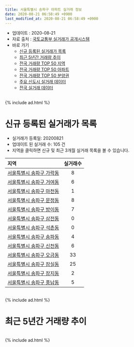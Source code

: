 ```yaml
---
title: 서울특별시 송파구 아파트 실거래 정보
date: 2020-08-21 06:58:49 +0900
last_modified_at: 2020-08-21 06:58:49 +0900
---
```


* 업데이트 : 2020-08-21
* 자료 출처 : [국토교통부 실거래가 공개시스템](http://rt.molit.go.kr)
* 바로 가기
    * [신규 등록된 실거래가 목록](#신규-등록된-실거래가-목록)
    * [최근 5년간 거래량 추이](#최근-5년간-거래량-추이)
    * [전국 거래량 TOP 50 지역](https://inasie.github.io/apt-trade-info/최근-3개월-전국에서-가장-거래가-많이-발생한-지역)
    * [전국 거래량 TOP 50 아파트](https://inasie.github.io/apt-trade-info/최근-3개월-전국에서-가장-거래가-많이-발생한-아파트)
    * [전국 거래량 TOP 50 분양권](https://inasie.github.io/apt-trade-info/최근-3개월-전국에서-가장-거래가-많이-발생한-분양권)
    * [주요 신도시 실거래 데이터](https://inasie.github.io/apt-trade-info/주요-신도시)
    * [전국 실거래 데이터](https://inasie.github.io/apt-trade-info/전국)

<br>
{% include ad.html %}
<br>

# 신규 등록된 실거래가 목록
* 실거래가 등록일: 20200821
* 업데이트 된 실거래 수: 105 건
* 지역을 클릭하면 신규 및 최근 3개월 실거래 목록을 볼 수 있습니다.


|지역|실거래수|
|:---|:---:|
|[서울특별시 송파구 가락동](https://inasie.github.io/apt-trade-info/서울특별시-송파구-가락동)|8|
|[서울특별시 송파구 거여동](https://inasie.github.io/apt-trade-info/서울특별시-송파구-거여동)|6|
|[서울특별시 송파구 마천동](https://inasie.github.io/apt-trade-info/서울특별시-송파구-마천동)|1|
|[서울특별시 송파구 문정동](https://inasie.github.io/apt-trade-info/서울특별시-송파구-문정동)|8|
|[서울특별시 송파구 방이동](https://inasie.github.io/apt-trade-info/서울특별시-송파구-방이동)|7|
|[서울특별시 송파구 삼전동](https://inasie.github.io/apt-trade-info/서울특별시-송파구-삼전동)|0|
|[서울특별시 송파구 석촌동](https://inasie.github.io/apt-trade-info/서울특별시-송파구-석촌동)|0|
|[서울특별시 송파구 송파동](https://inasie.github.io/apt-trade-info/서울특별시-송파구-송파동)|4|
|[서울특별시 송파구 신천동](https://inasie.github.io/apt-trade-info/서울특별시-송파구-신천동)|6|
|[서울특별시 송파구 오금동](https://inasie.github.io/apt-trade-info/서울특별시-송파구-오금동)|33|
|[서울특별시 송파구 잠실동](https://inasie.github.io/apt-trade-info/서울특별시-송파구-잠실동)|25|
|[서울특별시 송파구 장지동](https://inasie.github.io/apt-trade-info/서울특별시-송파구-장지동)|2|
|[서울특별시 송파구 풍납동](https://inasie.github.io/apt-trade-info/서울특별시-송파구-풍납동)|5|


<br>
{% include ad.html %}
<br>

# 최근 5년간 거래량 추이


<div style="width:100%;">
    <canvas id="deal_progress" height="200"></canvas>
</div>

<script>
new Chart(document.getElementById("deal_progress"), {
    type: 'line',
    data: {
        labels: ['201508','201509','201510','201511','201512','201601','201602','201603','201604','201605','201606','201607','201608','201609','201610','201611','201612','201701','201702','201703','201704','201705','201706','201707','201708','201709','201710','201711','201712','201801','201802','201803','201804','201805','201806','201807','201808','201809','201810','201811','201812','201901','201902','201903','201904','201905','201906','201907','201908','201909','201910','201911','201912','202001','202002','202003','202004','202005','202006','202007','202008'],
        datasets: [{
            label: '매매',
            pointRadius: 1,
            data: [515, 591, 814, 557, 287, 264, 288, 498, 753, 869, 1052, 768, 749, 791, 873, 299, 275, 271, 428, 637, 779, 1330, 693, 1073, 235, 589, 514, 711, 809, 1034, 442, 399, 196, 166, 185, 410, 972, 552, 175, 107, 99, 94, 100, 198, 300, 449, 758, 779, 402, 641, 987, 851, 523, 230, 381, 151, 142, 360, 1236, 568, 37],
            borderColor: "rgba(255, 201, 14, 1)",
            backgroundColor: "rgba(255, 201, 14, 0.5)",
            fill: false,
            lineTension: 0
        },{
            label: '전월세',
            pointRadius: 1,
            data: [958, 843, 1144, 1002, 1231, 1186, 1123, 1107, 966, 1012, 1145, 1118, 1247, 1200, 1614, 1326, 1523, 1056, 1405, 1286, 1193, 1109, 1121, 1130, 1089, 1121, 1027, 1141, 1301, 1283, 1176, 1368, 998, 975, 1065, 1013, 1050, 1086, 1392, 1079, 1331, 1732, 1442, 1554, 1157, 973, 926, 933, 935, 831, 1151, 1055, 1736, 1110, 1594, 977, 904, 994, 1006, 904, 415],
            borderColor: "rgba(0, 141, 185, 1)",
            backgroundColor: "rgba(0, 141, 185, 0.5)",
            fill: false,
            lineTension: 0
        }
        ]
    },
    options: {
        responsive: true,
        title: {
            display: false
        },
        tooltips: {
            mode: 'index',
            intersect: false
        },
        hover: {
            mode: 'nearest',
            intersect: true
        },
        scales: {
            xAxes: [{
                display: true,
                scaleLabel: {
                    display: true,
                    labelString: '년/월'
                }
            }],
            yAxes: [{
                display: true,
                ticks: {
                    suggestedMin: 0,
                },
                scaleLabel: {
                    display: true,
                    labelString: '실거래 수'
                }
            }]
        }
    }
});

</script>


<br>
{% include ad.html %}
<br>

